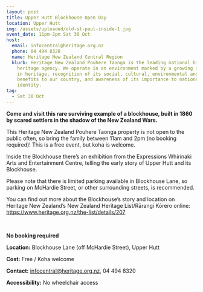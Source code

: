 ```yaml
---
layout: post
title: Upper Hutt Blockhouse Open Day
location: Upper Hutt
img: /assets/uploaded/old-st-paul-inside-1.jpg
event_date: 11pm-2pm Sat 30 Oct
host:
  email: infocentral@heritage.org.nz
  phone: 04 494 8320
  name: Heritage New Zealand Central Region
  blurb: Heritage New Zealand Pouhere Taonga is the leading national historic
    heritage agency. We operate in an environment marked by a growing interest
    in heritage, recognition of its social, cultural, environmental and economic
    benefits to our country, and awareness of its importance to national
    identity.
tag:
  - Sat 30 Oct
---
```

**Come and visit this rare surviving example of a blockhouse, built in 1860 by scared settlers in the shadow of the New Zealand Wars.** 

This Heritage New Zealand Pouhere Taonga property is not open to the public often, so bring the family between 11am and 2pm (no booking required)! This is a free event, but koha is welcome. 

Inside the Blockhouse there’s an exhibition from the Expressions Whirinaki Arts and Entertainment Centre, telling the early story of Upper Hutt and its Blockhouse. 

Please note that there is limited parking available in Blockhouse Lane, so parking on McHardie Street, or other surrounding streets, is recommended. 

You can find out more about the Blockhouse’s story and location on Heritage New Zealand’s New Zealand Heritage List/Rārangi Kōrero online: <https://www.heritage.org.nz/the-list/details/207>

<br>

**No booking required**

**Location:** Blockhouse Lane (off McHardie Street), Upper Hutt

**Cost:** Free / Koha welcome

**Contact:** infocentral@heritage.org.nz, 04 494 8320

**Accessibility:** No wheelchair access